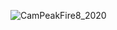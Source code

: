 ![CamPeakFire8_2020](https://user-images.githubusercontent.com/42788368/130834757-34284922-53fd-4423-91d7-419d2e1bac8b.png)
